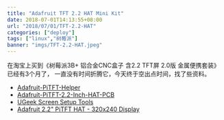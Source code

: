 ```yaml
---
title: "Adafruit TFT 2.2 HAT Mini Kit"
date: 2018-07-01T14:13:55+08:00
url: "2018/07/01/TFT-2.2-HAT"
categories: ["deploy"]
tags: ["linux","树莓派"]
banner: "imgs/TFT-2.2-HAT.jpeg"
---
```


在淘宝上买到《树莓派3B+ 铝合金CNC盒子 含2.2 TFT屏 2.0版 金属便携套装》已经有3个月了，
一直没有时间折腾它，今天终于空出点时间，找了些资料。

<!--more-->
* [Adafruit-PiTFT-Helper](https://github.com/adafruit/Adafruit-PiTFT-Helper)
* [Adafruit-PiTFT-2.2-Inch-HAT-PCB](https://github.com/adafruit/Adafruit-PiTFT-2.2-Inch-HAT-PCB)
* [UGeek Screen Setup Tools](https://sourceforge.net/projects/u-geek/files/2.2TFT/)
* [Adafruit 2.2" PiTFT HAT - 320x240 Display](https://learn.adafruit.com/adafruit-2-2-pitft-hat-320-240-primary-display-for-raspberry-pi/overview)
<!--more-->
